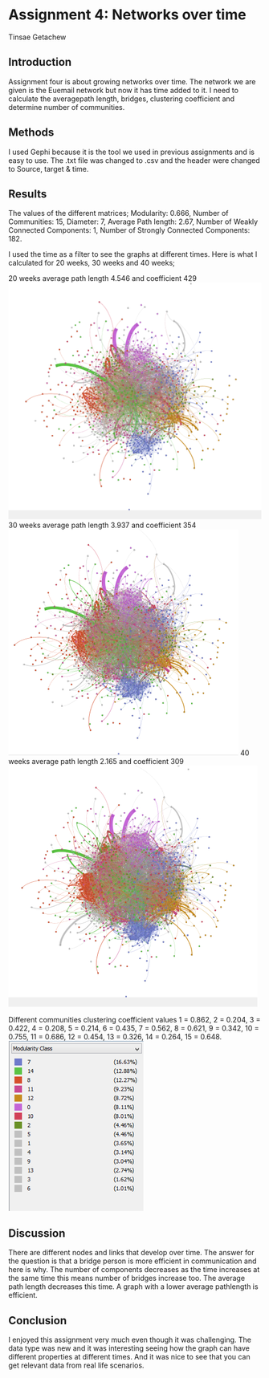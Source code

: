 # Assignment 4: Networks over time
Tinsae Getachew


## Introduction
Assignment four is about growing networks over time. The network we are given is the Euemail network but now it has time added to it. I need to calculate the averagepath length, bridges, clustering coefficient and determine number of communities.

## Methods
I used Gephi because it is the tool we used in previous assignments and is easy to use. The .txt file was changed to .csv and the header were changed to Source, target & time.

## Results
The values of the different matrices; Modularity: 0.666, Number of Communities: 15, Diameter: 7, Average Path length: 2.67, Number of Weakly Connected Components: 1, Number of Strongly Connected Components: 182.

I used the time as a filter to see the graphs at different times. Here is what I calculated for 20 weeks, 30 weeks and 40 weeks;

20 weeks average path length 4.546 and coefficient 429
![](week20.png)
30 weeks average path length 3.937 and coefficient 354
![](week30.png)
40 weeks average path length 2.165 and coefficient 309
![](week40.png)

Different communities clustering coefficient values 1 = 0.862, 2 = 0.204, 3 = 0.422, 4 = 0.208, 5 = 0.214, 6 = 0.435, 7 = 0.562, 8 = 0.621, 9 = 0.342, 10 = 0.755, 11 = 0.686, 12 = 0.454, 13 = 0.326, 14 = 0.264, 15 = 0.648.
![](module.png)

## Discussion
There are different nodes and links that develop over time. The answer for the question is that a bridge person is more efficient in communication and here is why. The number of components decreases as the time increases at the same time this means number of bridges increase too. The average path length decreases this time. A graph with a lower average pathlength is efficient.

## Conclusion
I enjoyed this assignment very much even though it was challenging. The data type was new and it was interesting seeing how the graph can have different properties at different times. And it was nice to see that you can get relevant data from real life scenarios.